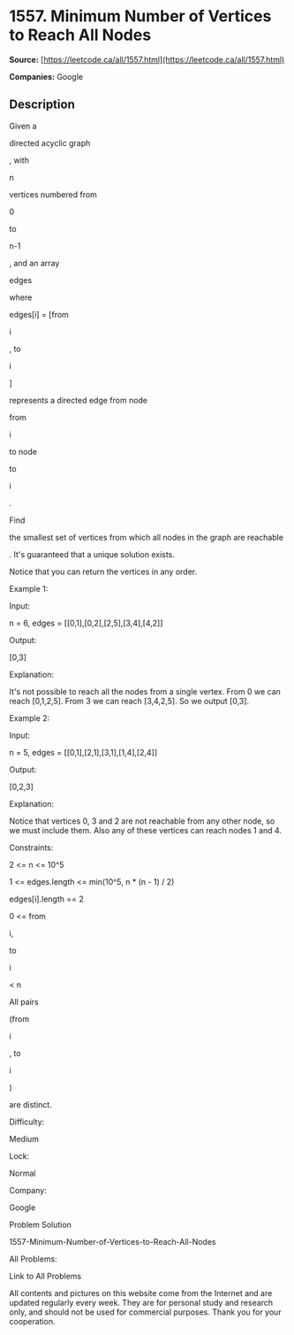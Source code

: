 # 1557. Minimum Number of Vertices to Reach All Nodes

**Source:** [https://leetcode.ca/all/1557.html](https://leetcode.ca/all/1557.html)

**Companies:** Google

## Description

Given a

directed acyclic graph

, with

n

vertices
            numbered from

0

to

n-1

, and an array

edges

where

edges[i]
                = [from

i

, to

i

]

represents a directed edge from
            node

from

i

to node

to

i

.

Find

the smallest set of vertices from which all nodes in the graph are
                reachable

. It's guaranteed that a unique solution exists.

Notice that you can return the vertices in any order.

Example 1:

Input:

n = 6, edges = [[0,1],[0,2],[2,5],[3,4],[4,2]]

Output:

[0,3]

Explanation:

It's not possible to reach all the nodes from a single vertex. From 0 we can reach [0,1,2,5]. From 3 we can reach [3,4,2,5]. So we output [0,3].

Example 2:

Input:

n = 5, edges = [[0,1],[2,1],[3,1],[1,4],[2,4]]

Output:

[0,2,3]

Explanation:

Notice that vertices 0, 3 and 2 are not reachable from any other node, so we must include them. Also any of these vertices can reach nodes 1 and 4.

Constraints:

2 <= n <= 10^5

1 <= edges.length <= min(10^5, n * (n - 1) / 2)

edges[i].length == 2

0 <= from

i,

to

i

< n

All pairs

(from

i

, to

i

)

are distinct.

Difficulty:

Medium

Lock:

Normal

Company:

Google

Problem Solution

1557-Minimum-Number-of-Vertices-to-Reach-All-Nodes

All Problems:

Link to All Problems

All contents and pictures on this website come from the Internet and are updated regularly every week. They are for personal study and research only, and should not be used for commercial purposes. Thank you for your cooperation.


